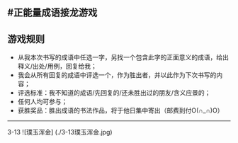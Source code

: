 #正能量成语接龙游戏
---
## 游戏规则
* 从我本次书写的成语中任选一字，另找一个包含此字的正面意义的成语，给出释义/出处/用例，回复给我；
* 我会从所有回复的成语中评选一个，作为胜出者，并以此作为下次书写的内容；
* 评选标准：我不知道的成语/先回复的/还未胜出过的朋友/含义应景的；
* 任何人均可参与；
* 获胜奖品：胜出成语的书法作品，将于他日集中寄出（邮费到付O(∩_∩)O）
---

3-13
![璞玉浑金] (./3-13璞玉浑金.jpg)


